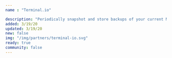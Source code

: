 ```yaml
---
name : "Terminal.io"

description: "Periodically snapshot and store backups of your current MongoDB instance"
added: 3/19/20
updated: 3/19/20
new: false
img: "/img/partners/terminal-io.svg"
ready: true
community: false
---
```

